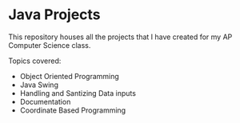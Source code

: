 # Java Projects

This repository houses all the projects that I have created for my AP Computer Science class.

Topics covered:
- Object Oriented Programming
- Java Swing
- Handling and Santizing Data inputs
- Documentation
- Coordinate Based Programming
